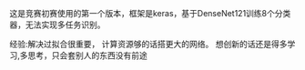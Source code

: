 这是竞赛初赛使用的第一个版本，框架是keras，基于DenseNet121训练8个分类器，无法实现多任务识别。

经验:解决过拟合很重要，
     计算资源够的话搭更大的网络。
     想创新的话还是得多学习,多思考，只会套别人的东西没有前途
